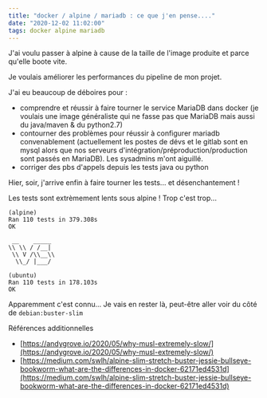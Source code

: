 ```yaml
---
title: "docker / alpine / mariadb : ce que j'en pense...."
date: "2020-12-02 11:02:00"
tags: docker alpine mariadb
---
```

J'ai voulu passer à alpine à cause de la taille de l'image produite et parce qu'elle boote vite.

Je voulais améliorer les performances du pipeline de mon projet.

J'ai eu beaucoup de déboires pour :

* comprendre et réussir à faire tourner le service MariaDB dans docker (je voulais une image généraliste qui ne fasse pas que MariaDB mais aussi du java/maven & du python2.7)    
* contourner des problèmes pour réussir à configurer mariadb convenablement (actuellement les postes de dévs et le gitlab sont en mysql alors que nos serveurs d'intégration/préproduction/production sont passés en MariaDB). Les sysadmins m'ont aiguillé.     
* corriger des pbs d'appels depuis les tests java ou python
  

Hier, soir, j'arrive enfin à faire tourner les tests... et désenchantement ! 

Les tests sont extrèmement lents sous alpine ! Trop c'est trop... 

```text
(alpine)
Ran 110 tests in 379.308s
OK

 __    _____
\\ \\ / /__|
 \\ V /\\__\\
  \\_/ |___/

(ubuntu)
Ran 110 tests in 178.103s
OK
```

Apparemment c'est connu... Je vais en rester là, peut-être aller voir du côté de `debian:buster-slim`

 Références additionnelles 


- [https://andygrove.io/2020/05/why-musl-extremely-slow/](https://andygrove.io/2020/05/why-musl-extremely-slow/)
- [https://medium.com/swlh/alpine-slim-stretch-buster-jessie-bullseye-bookworm-what-are-the-differences-in-docker-62171ed4531d](https://medium.com/swlh/alpine-slim-stretch-buster-jessie-bullseye-bookworm-what-are-the-differences-in-docker-62171ed4531d)


